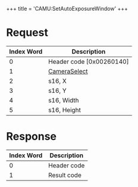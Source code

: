 +++
title = 'CAMU:SetAutoExposureWindow'
+++

# Request

| Index Word | Description                                             |
|------------|---------------------------------------------------------|
| 0          | Header code \[0x00260140\]                              |
| 1          | [CameraSelect](Camera_Services#CameraSelect "wikilink") |
| 2          | s16, X                                                  |
| 3          | s16, Y                                                  |
| 4          | s16, Width                                              |
| 5          | s16, Height                                             |

# Response

| Index Word | Description |
|------------|-------------|
| 0          | Header code |
| 1          | Result code |